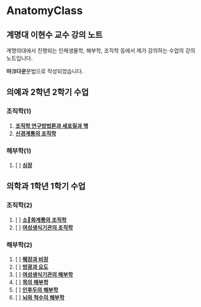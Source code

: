 # AnatomyClass

## 계명대 이현수 교수 강의 노트

계명의대에서 진행되는 인체생물학, 해부학, 조직학 등에서 제가 강의하는 수업의 강의 노트입니다.

**마크다운**문법으로 작성되었습니다.

## 의예과 2학년 2학기 수업

### 조직학(1)

1. [**조직학 연구방법론과 세포질과 핵**](/histology_intro.md)
1. [**신경계통의 조직학**](/neuro_hist.md)

### 해부학(1)

1. [ ] [**심장**](/heart_anato.md)

## 의학과 1학년 1학기 수업

### 조직학(2)

1. [ ] [**소화계통의 조직학**](/GI_hist.md)
1. [ ] [**여성생식기관의 조직학**](/fege_hist.md)

### 해부학(2)

1. [ ] [**췌장과 비장**](/pan_anato.md)
1. [ ] [**방광과 요도**](/uro_anato.md)
1. [ ] [**여성생식기관의 해부학**](/fege_anato.md)
1. [ ] [**목의 해부학**](/neck_anato.md)
1. [ ] [**인후두의 해부학**](/lary_anato.md)
1. [ ] [**뇌와 척수의 해부학**](/neuro_anato.md)

